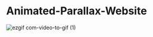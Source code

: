 # Animated-Parallax-Website

![ezgif com-video-to-gif (1)](https://github.com/MirhatHamit/Animated-Parallax-Website/assets/138917060/50e95ffa-5e9d-40c8-a967-56091f49e902)
